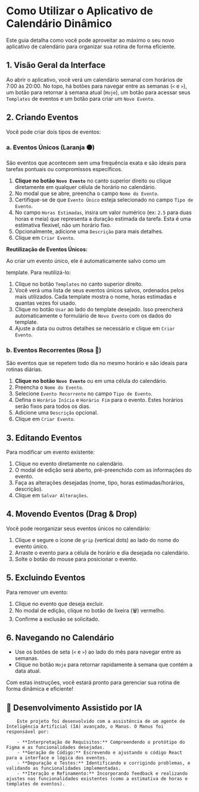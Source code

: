 # Como Utilizar o Aplicativo de Calendário Dinâmico

Este guia detalha como você pode aproveitar ao máximo o seu novo aplicativo de calendário para organizar sua rotina de forma eficiente.

## 1. Visão Geral da Interface

Ao abrir o aplicativo, você verá um calendário semanal com horários de 7:00 às 20:00. No topo, há botões para navegar entre as semanas (`<` e `>`), um botão para retornar à semana atual (`Hoje`), um botão para acessar seus `Templates` de eventos e um botão para criar um `Novo Evento`.

## 2. Criando Eventos

Você pode criar dois tipos de eventos:

### a. Eventos Únicos (Laranja 🟠)

São eventos que acontecem sem uma frequência exata e são ideais para tarefas pontuais ou compromissos específicos.

1.  **Clique no botão `Novo Evento`** no canto superior direito ou clique diretamente em qualquer célula de horário no calendário.
2.  No modal que se abre, preencha o campo `Nome do Evento`.
3.  Certifique-se de que `Evento Único` esteja selecionado no campo `Tipo de Evento`.
4.  No campo `Horas Estimadas`, insira um valor numérico (ex: `2.5` para duas horas e meia) que representa a duração estimada da tarefa. Esta é uma estimativa flexível, não um horário fixo.
5.  Opcionalmente, adicione uma `Descrição` para mais detalhes.
6.  Clique em `Criar Evento`.

**Reutilização de Eventos Únicos:**

Ao criar um evento único, ele é automaticamente salvo como um 

template. Para reutilizá-lo:

1.  Clique no botão `Templates` no canto superior direito.
2.  Você verá uma lista de seus eventos únicos salvos, ordenados pelos mais utilizados. Cada template mostra o nome, horas estimadas e quantas vezes foi usado.
3.  Clique no botão `Usar` ao lado do template desejado. Isso preencherá automaticamente o formulário de `Novo Evento` com os dados do template.
4.  Ajuste a data ou outros detalhes se necessário e clique em `Criar Evento`.

### b. Eventos Recorrentes (Rosa 🩷)

São eventos que se repetem todo dia no mesmo horário e são ideais para rotinas diárias.

1.  **Clique no botão `Novo Evento`** ou em uma célula do calendário.
2.  Preencha o `Nome do Evento`.
3.  Selecione `Evento Recorrente` no campo `Tipo de Evento`.
4.  Defina o `Horário Início` e `Horário Fim` para o evento. Estes horários serão fixos para todos os dias.
5.  Adicione uma `Descrição` opcional.
6.  Clique em `Criar Evento`.

## 3. Editando Eventos

Para modificar um evento existente:

1.  Clique no evento diretamente no calendário.
2.  O modal de edição será aberto, pré-preenchido com as informações do evento.
3.  Faça as alterações desejadas (nome, tipo, horas estimadas/horários, descrição).
4.  Clique em `Salvar Alterações`.

## 4. Movendo Eventos (Drag & Drop)

Você pode reorganizar seus eventos únicos no calendário:

1.  Clique e segure o ícone de `grip` (vertical dots) ao lado do nome do evento único.
2.  Arraste o evento para a célula de horário e dia desejada no calendário.
3.  Solte o botão do mouse para posicionar o evento.

## 5. Excluindo Eventos

Para remover um evento:

1.  Clique no evento que deseja excluir.
2.  No modal de edição, clique no botão de lixeira (🗑️) vermelho.
3.  Confirme a exclusão se solicitado.

## 6. Navegando no Calendário

-   Use os botões de seta (`<` e `>`) ao lado do mês para navegar entre as semanas.
-   Clique no botão `Hoje` para retornar rapidamente à semana que contém a data atual.

Com estas instruções, você estará pronto para gerenciar sua rotina de forma dinâmica e eficiente!

## 🤖 Desenvolvimento Assistido por IA

        Este projeto foi desenvolvido com a assistência de um agente de Inteligência Artificial (IA) avançado, o Manus. O Manus foi responsável por:

        - **Interpretação de Requisitos:** Compreendendo o protótipo do Figma e as funcionalidades desejadas.
        - **Geração de Código:** Escrevendo e ajustando o código React para a interface e lógica dos eventos.
        - **Depuração e Testes:** Identificando e corrigindo problemas, e validando as funcionalidades implementadas.
        - **Iteração e Refinamento:** Incorporando feedback e realizando ajustes nas funcionalidades existentes (como a estimativa de horas e templates de eventos).

